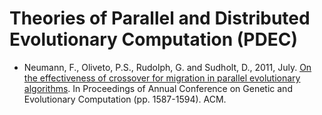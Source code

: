 # Theories of Parallel and Distributed Evolutionary Computation (PDEC)

* Neumann, F., Oliveto, P.S., Rudolph, G. and Sudholt, D., 2011, July. [On the effectiveness of crossover for migration in parallel evolutionary algorithms](https://dl.acm.org/doi/abs/10.1145/2001576.2001790). In Proceedings of Annual Conference on Genetic and Evolutionary Computation (pp. 1587-1594). ACM.
